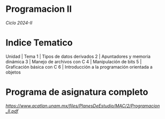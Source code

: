 # Programacion II
_Ciclo 2024-II_ 

# Indice Tematico 

Unidad |         Tema 
  1    | Tipos de datos derivados 
  2    | Apuntadores y memoria dinámica 
  3    | Manejo de archivos con C 
  4    | Manipulación de bits 
  5    | Graficación básica con C 
  6    | Introducción a la programación orientada a objetos 

# Programa de asignatura completo
_https://www.acatlan.unam.mx/files/PlanesDeEstudio/MAC/2/Programacion_II.pdf_

